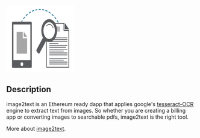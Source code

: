 ![logo](./logo.png)

## Description
image2text is an Ethereum ready dapp that applies google's [tesseract-OCR](https://github.com/tesseract-ocr/tesseract) engine to extract text from images. So whether you are creating a billing app or converting images to searchable pdfs, image2text is the right tool.  

More about [image2text](https://github.com/Zied-Guesmi/image2text).